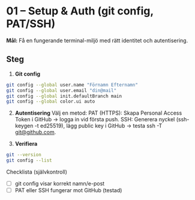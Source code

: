 # 01 – Setup & Auth (git config, PAT/SSH)

**Mål:** Få en fungerande terminal-miljö med rätt identitet och autentisering.

## Steg
1) **Git config**
```bash
git config --global user.name "Förnamn Efternamn"
git config --global user.email "din@mail"
git config --global init.defaultBranch main
git config --global color.ui auto
```

2) **Autentisering**
Välj en metod:
PAT (HTTPS): Skapa Personal Access Token i GitHub → logga in vid första push.
SSH: Generera nyckel (ssh-keygen -t ed25519), lägg public key i GitHub → testa ssh -T git@github.com.

2) **Verifiera**
```bash
git --version
git config --list
```

Checklista (självkontroll)
- [ ]  git config visar korrekt namn/e-post
- [ ]  PAT eller SSH fungerar mot GitHub (testad)
